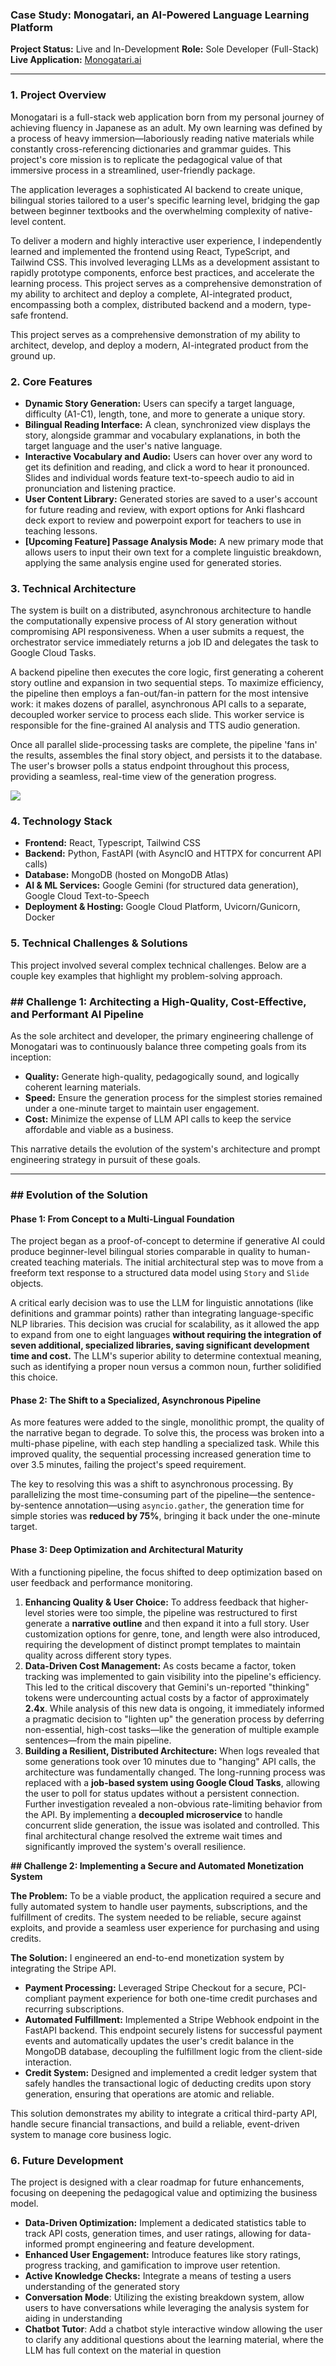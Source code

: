 ### **Case Study: Monogatari, an AI-Powered Language Learning Platform**

**Project Status:** Live and In-Development
**Role:** Sole Developer (Full-Stack)
**Live Application:** [Monogatari.ai](https://monogatari.ai/)

---

### **1. Project Overview**
Monogatari is a full-stack web application born from my personal journey of achieving fluency in Japanese as an adult. My own learning was defined by a process of heavy immersion—laboriously reading native materials while constantly cross-referencing dictionaries and grammar guides. This project's core mission is to replicate the pedagogical value of that immersive process in a streamlined, user-friendly package.

The application leverages a sophisticated AI backend to create unique, bilingual stories tailored to a user's specific learning level, bridging the gap between beginner textbooks and the overwhelming complexity of native-level content.

To deliver a modern and highly interactive user experience, I independently learned and implemented the frontend using React, TypeScript, and Tailwind CSS. This involved leveraging LLMs as a development assistant to rapidly prototype components, enforce best practices, and accelerate the learning process. This project serves as a comprehensive demonstration of my ability to architect and deploy a complete, AI-integrated product, encompassing both a complex, distributed backend and a modern, type-safe frontend.

This project serves as a comprehensive demonstration of my ability to architect, develop, and deploy a modern, AI-integrated product from the ground up.

### **2. Core Features**

* **Dynamic Story Generation:** Users can specify a target language, difficulty (A1-C1), length, tone, and more to generate a unique story.
* **Bilingual Reading Interface:** A clean, synchronized view displays the story, alongside grammar and vocabulary explanations, in both the target language and the user's native language.
* **Interactive Vocabulary and Audio:** Users can hover over any word to get its definition and reading, and click a word to hear it pronounced. Slides and individual words feature text-to-speech audio to aid in pronunciation and listening practice.
* **User Content Library:** Generated stories are saved to a user's account for future reading and review, with export options for Anki flashcard deck export to review and powerpoint export for teachers to use in teaching lessons.
* **[Upcoming Feature] Passage Analysis Mode:** A new primary mode that allows users to input their own text for a complete linguistic breakdown, applying the same analysis engine used for generated stories.

### **3. Technical Architecture**

The system is built on a distributed, asynchronous architecture to handle the computationally expensive process of AI story generation without compromising API responsiveness. When a user submits a request, the orchestrator service immediately returns a job ID and delegates the task to Google Cloud Tasks.

A backend pipeline then executes the core logic, first generating a coherent story outline and expansion in two sequential steps. To maximize efficiency, the pipeline then employs a fan-out/fan-in pattern for the most intensive work: it makes dozens of parallel, asynchronous API calls to a separate, decoupled worker service to process each slide. This worker service is responsible for the fine-grained AI analysis and TTS audio generation.

Once all parallel slide-processing tasks are complete, the pipeline 'fans in' the results, assembles the final story object, and persists it to the database. The user's browser polls a status endpoint throughout this process, providing a seamless, real-time view of the generation progress.

![](https://imgur.com/SjumENy)

### **4. Technology Stack**

* **Frontend:** React, Typescript, Tailwind CSS
* **Backend:** Python, FastAPI (with AsyncIO and HTTPX for concurrent API calls)
* **Database:** MongoDB (hosted on MongoDB Atlas)
* **AI & ML Services:** Google Gemini (for structured data generation), Google Cloud Text-to-Speech
* **Deployment & Hosting:** Google Cloud Platform, Uvicorn/Gunicorn, Docker

### **5. Technical Challenges & Solutions**

This project involved several complex technical challenges. Below are a couple key examples that highlight my problem-solving approach.

### ## Challenge 1: Architecting a High-Quality, Cost-Effective, and Performant AI Pipeline

As the sole architect and developer, the primary engineering challenge of Monogatari was to continuously balance three competing goals from its inception:

* **Quality:** Generate high-quality, pedagogically sound, and logically coherent learning materials.
* **Speed:** Ensure the generation process for the simplest stories remained under a one-minute target to maintain user engagement.
* **Cost:** Minimize the expense of LLM API calls to keep the service affordable and viable as a business.

This narrative details the evolution of the system's architecture and prompt engineering strategy in pursuit of these goals.

---

### ## Evolution of the Solution

#### **Phase 1: From Concept to a Multi-Lingual Foundation**
The project began as a proof-of-concept to determine if generative AI could produce beginner-level bilingual stories comparable in quality to human-created teaching materials. The initial architectural step was to move from a freeform text response to a structured data model using `Story` and `Slide` objects.

A critical early decision was to use the LLM for linguistic annotations (like definitions and grammar points) rather than integrating language-specific NLP libraries. This decision was crucial for scalability, as it allowed the app to expand from one to eight languages **without requiring the integration of seven additional, specialized libraries, saving significant development time and cost.** The LLM's superior ability to determine contextual meaning, such as identifying a proper noun versus a common noun, further solidified this choice.

#### **Phase 2: The Shift to a Specialized, Asynchronous Pipeline**
As more features were added to the single, monolithic prompt, the quality of the narrative began to degrade. To solve this, the process was broken into a multi-phase pipeline, with each step handling a specialized task. While this improved quality, the sequential processing increased generation time to over 3.5 minutes, failing the project's speed requirement.

The key to resolving this was a shift to asynchronous processing. By parallelizing the most time-consuming part of the pipeline—the sentence-by-sentence annotation—using `asyncio.gather`, the generation time for simple stories was **reduced by 75%**, bringing it back under the one-minute target.

#### **Phase 3: Deep Optimization and Architectural Maturity**
With a functioning pipeline, the focus shifted to deep optimization based on user feedback and performance monitoring.

1.  **Enhancing Quality & User Choice:** To address feedback that higher-level stories were too simple, the pipeline was restructured to first generate a **narrative outline** and then expand it into a full story. User customization options for genre, tone, and length were also introduced, requiring the development of distinct prompt templates to maintain quality across different story types.
2.  **Data-Driven Cost Management:** As costs became a factor, token tracking was implemented to gain visibility into the pipeline's efficiency. This led to the critical discovery that Gemini's un-reported "thinking" tokens were undercounting actual costs by a factor of approximately **2.4x**. While analysis of this new data is ongoing, it immediately informed a pragmatic decision to "lighten up" the generation process by deferring non-essential, high-cost tasks—like the generation of multiple example sentences—from the main pipeline.
3.  **Building a Resilient, Distributed Architecture:** When logs revealed that some generations took over 10 minutes due to "hanging" API calls, the architecture was fundamentally changed. The long-running process was replaced with a **job-based system using Google Cloud Tasks**, allowing the user to poll for status updates without a persistent connection. Further investigation revealed a non-obvious rate-limiting behavior from the API. By implementing a **decoupled microservice** to handle concurrent slide generation, the issue was isolated and controlled. This final architectural change resolved the extreme wait times and significantly improved the system's overall resilience.

**## Challenge 2: Implementing a Secure and Automated Monetization System**

**The Problem:**
To be a viable product, the application required a secure and fully automated system to handle user payments, subscriptions, and the fulfillment of credits. The system needed to be reliable, secure against exploits, and provide a seamless user experience for purchasing and using credits.

**The Solution:**
I engineered an end-to-end monetization system by integrating the Stripe API.
* **Payment Processing:** Leveraged Stripe Checkout for a secure, PCI-compliant payment experience for both one-time credit purchases and recurring subscriptions.
* **Automated Fulfillment:** Implemented a Stripe Webhook endpoint in the FastAPI backend. This endpoint securely listens for successful payment events and automatically updates the user's credit balance in the MongoDB database, decoupling the fulfillment logic from the client-side interaction.
* **Credit System:** Designed and implemented a credit ledger system that safely handles the transactional logic of deducting credits upon story generation, ensuring that operations are atomic and reliable.

This solution demonstrates my ability to integrate a critical third-party API, handle secure financial transactions, and build a reliable, event-driven system to manage core business logic.

### **6. Future Development**

The project is designed with a clear roadmap for future enhancements, focusing on deepening the pedagogical value and optimizing the business model.

* **Data-Driven Optimization:** Implement a dedicated statistics table to track API costs, generation times, and user ratings, allowing for data-informed prompt engineering and feature development.
* **Enhanced User Engagement:** Introduce features like story ratings, progress tracking, and gamification to improve user retention.
* **Active Knowledge Checks:** Integrate a means of testing a users understanding of the generated story
* **Conversation Mode**: Utilizing the existing breakdown system, allow users to have conversations while leveraging the analysis system for aiding in understanding
* **Chatbot Tutor**: Add a chatbot style interactive window allowing the user to clarify any additional questions about the learning material, where the LLM has full context on the material in question
